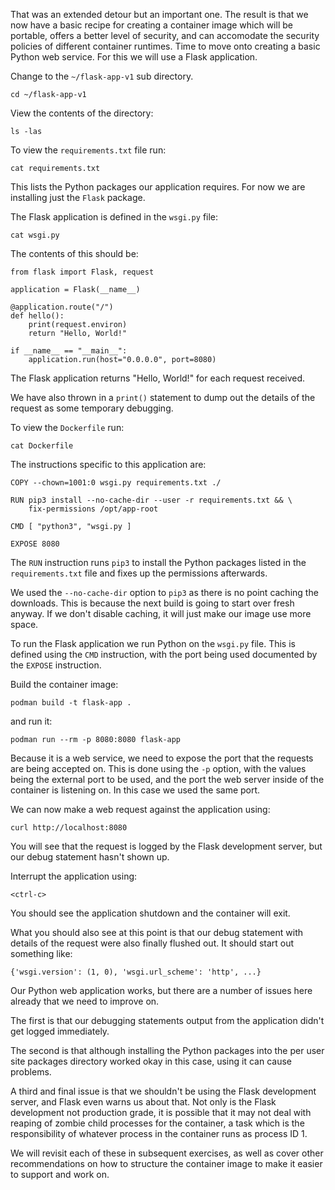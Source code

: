 That was an extended detour but an important one. The result is that we now have a basic recipe for creating a container image which will be portable, offers a better level of security, and can accomodate the security policies of different container runtimes. Time to move onto creating a basic Python web service. For this we will use a Flask application.

Change to the `~/flask-app-v1` sub directory.

```execute
cd ~/flask-app-v1
```

View the contents of the directory:

```execute
ls -las
```

To view the `requirements.txt` file run:

```execute
cat requirements.txt
```

This lists the Python packages our application requires. For now we are installing just the `Flask` package.

The Flask application is defined in the `wsgi.py` file:

```execute
cat wsgi.py
```

The contents of this should be:

```
from flask import Flask, request

application = Flask(__name__)

@application.route("/")
def hello():
    print(request.environ)
    return "Hello, World!"

if __name__ == "__main__":
    application.run(host="0.0.0.0", port=8080)
```

The Flask application returns "Hello, World!" for each request received.

We have also thrown in a `print()` statement to dump out the details of the request as some temporary debugging.

To view the `Dockerfile` run:

```execute
cat Dockerfile
```

The instructions specific to this application are:

```
COPY --chown=1001:0 wsgi.py requirements.txt ./

RUN pip3 install --no-cache-dir --user -r requirements.txt && \
    fix-permissions /opt/app-root

CMD [ "python3", "wsgi.py ]

EXPOSE 8080
```

The `RUN` instruction runs `pip3` to install the Python packages listed in the `requirements.txt` file and fixes up the permissions afterwards.

We used the `--no-cache-dir` option to `pip3` as there is no point caching the downloads. This is because the next build is going to start over fresh anyway. If we don't disable caching, it will just make our image use more space.

To run the Flask application we run Python on the `wsgi.py` file. This is defined using the `CMD` instruction, with the port being used documented by the `EXPOSE` instruction.

Build the container image:

```execute
podman build -t flask-app .
```

and run it:

```execute
podman run --rm -p 8080:8080 flask-app
```

Because it is a web service, we need to expose the port that the requests are being accepted on. This is done using the `-p` option, with the values being the external port to be used, and the port the web server inside of the container is listening on. In this case we used the same port.

We can now make a web request against the application using:

```execute-2
curl http://localhost:8080
```

You will see that the request is logged by the Flask development server, but our debug statement hasn't shown up.

Interrupt the application using:

```execute
<ctrl-c>
```

You should see the application shutdown and the container will exit.

What you should also see at this point is that our debug statement with details of the request were also finally flushed out. It should start out something like:

```
{'wsgi.version': (1, 0), 'wsgi.url_scheme': 'http', ...}
```

Our Python web application works, but there are a number of issues here already that we need to improve on.

The first is that our debugging statements output from the application didn't get logged immediately.

The second is that although installing the Python packages into the per user site packages directory worked okay in this case, using it can cause problems.

A third and final issue is that we shouldn't be using the Flask development server, and Flask even warns us about that. Not only is the Flask development not production grade, it is possible that it may not deal with reaping of zombie child processes for the container, a task which is the responsibility of whatever process in the container runs as process ID 1.

We will revisit each of these in subsequent exercises, as well as cover other recommendations on how to structure the container image to make it easier to support and work on.
